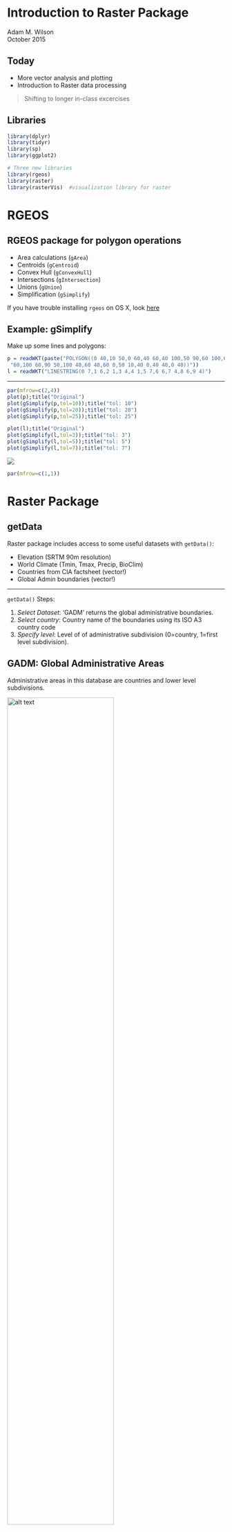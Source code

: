 # Introduction to Raster Package
Adam M. Wilson  
October 2015  




## Today

* More vector analysis and plotting
* Introduction to Raster data processing

> Shifting to longer in-class excercises


## Libraries


```r
library(dplyr)
library(tidyr)
library(sp)
library(ggplot2)

# Three new libraries
library(rgeos)
library(raster)
library(rasterVis)  #visualization library for raster
```

# RGEOS

## RGEOS package for polygon operations

* Area calculations (`gArea`)
* Centroids (`gCentroid`)
* Convex Hull (`gConvexHull`)
* Intersections (`gIntersection`)
* Unions (`gUnion`)
* Simplification (`gSimplify`)

If you have trouble installing `rgeos` on OS X, look [here](http://dyerlab.bio.vcu.edu/2015/03/31/install-rgeos-on-osx/)


## Example: gSimplify

Make up some lines and polygons:

```r
p = readWKT(paste("POLYGON((0 40,10 50,0 60,40 60,40 100,50 90,60 100,60",
 "60,100 60,90 50,100 40,60 40,60 0,50 10,40 0,40 40,0 40))"))
l = readWKT("LINESTRING(0 7,1 6,2 1,3 4,4 1,5 7,6 6,7 4,8 6,9 4)")
```

---


```r
par(mfrow=c(2,4))
plot(p);title("Original")
plot(gSimplify(p,tol=10));title("tol: 10")
plot(gSimplify(p,tol=20));title("tol: 20")
plot(gSimplify(p,tol=25));title("tol: 25")

plot(l);title("Original")
plot(gSimplify(l,tol=3));title("tol: 3")
plot(gSimplify(l,tol=5));title("tol: 5")
plot(gSimplify(l,tol=7));title("tol: 7")
```

![](06_Raster_files/figure-revealjs/unnamed-chunk-4-1.png) 

```r
par(mfrow=c(1,1))
```

# Raster Package

## getData

Raster package includes access to some useful datasets with `getData()`:

* Elevation (SRTM 90m resolution)
* World Climate (Tmin, Tmax, Precip, BioClim)
* Countries from CIA factsheet (vector!)
* Global Admin boundaries (vector!)

---

`getData()` Steps:

1. _Select Dataset_: ‘GADM’ returns the global administrative boundaries.
2. _Select country_: Country name of the boundaries using its ISO A3 country code
3. _Specify level_: Level of of administrative subdivision (0=country, 1=first level subdivision).


## GADM:  Global Administrative Areas
Administrative areas in this database are countries and lower level subdivisions.  

<img src="assets/gadm25.png" alt="alt text" width="70%">

---

Divided by country (see website for full dataset).  Explore country list:

```r
getData("ISO3")%>%
  as.data.frame%>%
  filter(NAME=="South Africa")
```

```
##   ISO3         NAME
## 1  ZAF South Africa
```

---

Download data for South Africa


```r
za=getData('GADM', country='ZAF', level=1)
```


```r
plot(za)
```

![](06_Raster_files/figure-revealjs/unnamed-chunk-7-1.png) 

Danger: `plot()` works, but can be slow for complex polygons.

---

### Check out attribute table


```r
za@data
```

```
##     PID ID_0 ISO       NAME_0 ID_1                NAME_1 NL_NAME_1
## 1  2725  209 ZAF South Africa    1          Eastern Cape          
## 2  2726  209 ZAF South Africa    2               Gauteng          
## 3  2727  209 ZAF South Africa    3         KwaZulu-Natal          
## 4  2728  209 ZAF South Africa    4               Limpopo          
## 5  2729  209 ZAF South Africa    5            Mpumalanga          
## 6  2730  209 ZAF South Africa    6            North West          
## 7  2731  209 ZAF South Africa    7         Northern Cape          
## 8  2732  209 ZAF South Africa    8     Orange Free State          
## 9  2733  209 ZAF South Africa    9 Prince Edward Islands          
## 10 2734  209 ZAF South Africa   10          Western Cape          
##                                                    VARNAME_1    TYPE_1
## 1                                                   Oos-Kaap Provinsie
## 2                                Pretoria/Witwatersrand/Vaal Provinsie
## 3                                         Natal and Zululand Provinsie
## 4  Noordelike Provinsie|Northern Transvaal|Northern Province Provinsie
## 5                                          Eastern Transvaal Provinsie
## 6                                        North-West|Noordwes Provinsie
## 7                                                 Noord-Kaap Provinsie
## 8                                        Free State|Vrystaat Provinsie
## 9                                                                     
## 10                                                  Wes-Kaap Provinsie
##    ENGTYPE_1
## 1   Province
## 2   Province
## 3   Province
## 4   Province
## 5   Province
## 6   Province
## 7   Province
## 8   Province
## 9           
## 10  Province
```

---


```r
za=subset(za,NAME_1!="Prince Edward Islands")
plot(za)
```

![](06_Raster_files/figure-revealjs/unnamed-chunk-9-1.png) 

---

## Your turn

Use the method above to download and plot the boundaries for a country of your choice.

---


```r
getData("ISO3")%>%
  as.data.frame%>%
  filter(NAME=="Tunisia")
```

```
##   ISO3    NAME
## 1  TUN Tunisia
```

```r
tun=getData('GADM', country='TUN', level=1)
plot(tun)
```

![](06_Raster_files/figure-revealjs/unnamed-chunk-10-1.png) 

---

## Simplify polygons with RGEOS


```r
za2=gSimplify(za,tol = 0.1,topologyPreserve=T)
plot(za,lwd=2)
plot(za2,border="red",add=T)
```

## Calculate area by province


```r
za$area=gArea(za,byid = T)
```

```
## Warning in RGEOSMiscFunc(spgeom, byid, "rgeos_area"): Spatial object is not
## projected; GEOS expects planar coordinates
```

---

## Selecting a Projection
For help selecting a projection, see the [projection wizard](http://projectionwizard.org)

<img src="assets/ProjectionWizard.png" alt="alt text" width="70%">

---

### Plot by area with `spplot()`


```r
za$area=
  spTransform(za,CRS("+proj=aea +lat_1=-34.55302083711272 +lat_2=-31.208904317916957 +lon_0=22.4560546875"))%>%
  gArea(byid = T)/(1000*1000)

spplot(za,zcol="area")
```

![](06_Raster_files/figure-revealjs/unnamed-chunk-13-1.png) 


## Union

Merge sub-geometries together with `gUnionCascaded()`


```r
za2=gUnionCascaded(za)
```

## Plotting vectors with ggplot

`fortify()` in `ggplot` useful for converting `Spatial*` objects into plottable data.frames.  


```r
head(fortify(za))
```

```
##       long       lat order  hole piece group id
## 1 29.12268 -30.10995     1 FALSE     1   1.1  1
## 2 29.12222 -30.11361     2 FALSE     1   1.1  1
## 3 29.11806 -30.11778     3 FALSE     1   1.1  1
## 4 29.11472 -30.12111     4 FALSE     1   1.1  1
## 5 29.10917 -30.12444     5 FALSE     1   1.1  1
## 6 29.10772 -30.12532     6 FALSE     1   1.1  1
```

---


```r
ggplot(fortify(za),aes(x=long,y=lat,group=group,order=order))+
  geom_path()+
  geom_path(data=fortify(za2),
            mapping=aes(x=long,y=lat,
                        group=group,order=order),
            col="red")+
  coord_equal()
```

```
## Regions defined for each Polygons
```

![](06_Raster_files/figure-revealjs/unnamed-chunk-16-1.png) 

# Raster Data

## Raster introduction

Spatial data structure dividing region ('grid') into rectangles (’cells’ or ’pixels’) storing one or more values each.

<small> Some examples from the [Raster vignette](http://cran.r-project.org/web/packages/raster/vignettes/Raster.pdf) by Robert J. Hijmans. </small>

* `rasterLayer`: 1 band
* `rasterStack`: Multiple Bands
* `rasterBrick`: Multiple Bands of _same_ thing.

---


```r
x <- raster()
x
```

```
## class       : RasterLayer 
## dimensions  : 180, 360, 64800  (nrow, ncol, ncell)
## resolution  : 1, 1  (x, y)
## extent      : -180, 180, -90, 90  (xmin, xmax, ymin, ymax)
## coord. ref. : +proj=longlat +datum=WGS84 +ellps=WGS84 +towgs84=0,0,0
```


```r
str(x)
```

```
## Formal class 'RasterLayer' [package "raster"] with 12 slots
##   ..@ file    :Formal class '.RasterFile' [package "raster"] with 13 slots
##   .. .. ..@ name        : chr ""
##   .. .. ..@ datanotation: chr "FLT4S"
##   .. .. ..@ byteorder   : chr "little"
##   .. .. ..@ nodatavalue : num -Inf
##   .. .. ..@ NAchanged   : logi FALSE
##   .. .. ..@ nbands      : int 1
##   .. .. ..@ bandorder   : chr "BIL"
##   .. .. ..@ offset      : int 0
##   .. .. ..@ toptobottom : logi TRUE
##   .. .. ..@ blockrows   : int 0
##   .. .. ..@ blockcols   : int 0
##   .. .. ..@ driver      : chr ""
##   .. .. ..@ open        : logi FALSE
##   ..@ data    :Formal class '.SingleLayerData' [package "raster"] with 13 slots
##   .. .. ..@ values    : logi(0) 
##   .. .. ..@ offset    : num 0
##   .. .. ..@ gain      : num 1
##   .. .. ..@ inmemory  : logi FALSE
##   .. .. ..@ fromdisk  : logi FALSE
##   .. .. ..@ isfactor  : logi FALSE
##   .. .. ..@ attributes: list()
##   .. .. ..@ haveminmax: logi FALSE
##   .. .. ..@ min       : num Inf
##   .. .. ..@ max       : num -Inf
##   .. .. ..@ band      : int 1
##   .. .. ..@ unit      : chr ""
##   .. .. ..@ names     : chr ""
##   ..@ legend  :Formal class '.RasterLegend' [package "raster"] with 5 slots
##   .. .. ..@ type      : chr(0) 
##   .. .. ..@ values    : logi(0) 
##   .. .. ..@ color     : logi(0) 
##   .. .. ..@ names     : logi(0) 
##   .. .. ..@ colortable: logi(0) 
##   ..@ title   : chr(0) 
##   ..@ extent  :Formal class 'Extent' [package "raster"] with 4 slots
##   .. .. ..@ xmin: num -180
##   .. .. ..@ xmax: num 180
##   .. .. ..@ ymin: num -90
##   .. .. ..@ ymax: num 90
##   ..@ rotated : logi FALSE
##   ..@ rotation:Formal class '.Rotation' [package "raster"] with 2 slots
##   .. .. ..@ geotrans: num(0) 
##   .. .. ..@ transfun:function ()  
##   ..@ ncols   : int 360
##   ..@ nrows   : int 180
##   ..@ crs     :Formal class 'CRS' [package "sp"] with 1 slot
##   .. .. ..@ projargs: chr "+proj=longlat +datum=WGS84 +ellps=WGS84 +towgs84=0,0,0"
##   ..@ history : list()
##   ..@ z       : list()
```

---


```r
x <- raster(ncol=36, nrow=18, xmn=-1000, xmx=1000, ymn=-100, ymx=900)
res(x)
```

```
## [1] 55.55556 55.55556
```

```r
res(x) <- 100
res(x)
```

```
## [1] 100 100
```

```r
ncol(x)
```

```
## [1] 20
```

---


```r
# change the numer of columns (affects resolution)
ncol(x) <- 18
ncol(x)
```

```
## [1] 18
```

```r
res(x)
```

```
## [1] 111.1111 100.0000
```

## Raster data storage


```r
r <- raster(ncol=10, nrow=10)
ncell(r)
```

```
## [1] 100
```
But it is an empty raster

```r
hasValues(r)
```

```
## [1] FALSE
```

---

Use `values()` function:

```r
values(r) <- 1:ncell(r)
hasValues(r)
```

```
## [1] TRUE
```

```r
values(r)[1:10]
```

```
##  [1]  1  2  3  4  5  6  7  8  9 10
```


## Your Turn

Create and then plot a new raster with:

1. 100 rows
2. 50 columns
3. Fill it with random values (`rnorm()`)

---


```r
x=raster(nrow=100,ncol=50,vals=rnorm(100*50))
# OR
x= raster(nrow=100,ncol=50)
values(x)= rnorm(5000)

plot(x)
```

![](06_Raster_files/figure-revealjs/unnamed-chunk-24-1.png) 

---

Raster memory usage


```r
inMemory(r)
```

```
## [1] TRUE
```
> You can change the memory options using the `maxmemory` option in `rasterOptions()` 

## Raster Plotting

Plotting is easy (but slow) with `plot`.


```r
plot(r, main='Raster with 100 cells')
```

![](06_Raster_files/figure-revealjs/unnamed-chunk-26-1.png) 

---

### ggplot and rasterVis

rasterVis package has `gplot()` for plotting raster data


```r
gplot(r,maxpixels=50000)+
  geom_raster(aes(fill=value))
```

![](06_Raster_files/figure-revealjs/unnamed-chunk-27-1.png) 

---

Adjust `maxpixels` for faster plotting of large datasets.


```r
gplot(r,maxpixels=10)+
  geom_raster(aes(fill=value))
```

![](06_Raster_files/figure-revealjs/unnamed-chunk-28-1.png) 

---

Can use all the `ggplot` color ramps, etc.


```r
gplot(r)+geom_raster(aes(fill=value))+
    scale_fill_distiller(palette="OrRd")
```

![](06_Raster_files/figure-revealjs/unnamed-chunk-29-1.png) 


## Spatial Projections

Raster package uses standard [coordinate reference system (CRS)](http://www.spatialreference.org).  

For example, see the projection format for the [_standard_ WGS84](http://www.spatialreference.org/ref/epsg/4326/).

```r
projection(r)
```

```
## [1] "+proj=longlat +datum=WGS84 +ellps=WGS84 +towgs84=0,0,0"
```

## Warping rasters

Use `projectRaster()` to _warp_ to a different projection.

`method=` `ngb` (for categorical) or `bilinear` (continuous)


```r
r2=projectRaster(r,crs="+proj=sinu +lon_0=0",method = )
```

```
## Warning in rgdal::rawTransform(projto_int, projfrom, nrow(xy), xy[, 1], :
## 48 projected point(s) not finite
```

```r
par(mfrow=c(1,2));plot(r);plot(r2)
```

![](06_Raster_files/figure-revealjs/unnamed-chunk-31-1.png) 


# WorldClim

## Overview of WorldClim

Mean monthly climate and derived variables interpolated from weather stations on a 30 arc-second (~1km) grid.
See [worldclim.org](http://www.worldclim.org/methods)

---

## Bioclim variables

<small>

Variable      Description
----------    -------------
BIO1          Annual Mean Temperature
BIO2          Mean Diurnal Range (Mean of monthly (max temp – min temp))
BIO3          Isothermality (BIO2/BIO7) (* 100)
BIO4          Temperature Seasonality (standard deviation *100)
BIO5          Max Temperature of Warmest Month
BIO6          Min Temperature of Coldest Month
BIO7          Temperature Annual Range (BIO5-BIO6)
BIO8          Mean Temperature of Wettest Quarter
BIO9          Mean Temperature of Driest Quarter
BIO10         Mean Temperature of Warmest Quarter
BIO11         Mean Temperature of Coldest Quarter
BIO12         Annual Precipitation
BIO13         Precipitation of Wettest Month
BIO14         Precipitation of Driest Month
BIO15         Precipitation Seasonality (Coefficient of Variation)
BIO16         Precipitation of Wettest Quarter
BIO17         Precipitation of Driest Quarter
BIO18         Precipitation of Warmest Quarter
BIO19         Precipitation of Coldest Quarter

</small>


## Download climate data

Download the data:


```r
clim=getData('worldclim', var='bio', res=10)
```

`res` is resolution (0.5, 2.5, 5, and 10 minutes of a degree)

---

### Gain and Offset


```r
clim
```

```
## class       : RasterStack 
## dimensions  : 900, 2160, 1944000, 19  (nrow, ncol, ncell, nlayers)
## resolution  : 0.1666667, 0.1666667  (x, y)
## extent      : -180, 180, -60, 90  (xmin, xmax, ymin, ymax)
## coord. ref. : +proj=longlat +datum=WGS84 +ellps=WGS84 +towgs84=0,0,0 
## names       :  bio1,  bio2,  bio3,  bio4,  bio5,  bio6,  bio7,  bio8,  bio9, bio10, bio11, bio12, bio13, bio14, bio15, ... 
## min values  :  -269,     9,     8,    72,   -59,  -547,    53,  -251,  -450,   -97,  -488,     0,     0,     0,     0, ... 
## max values  :   314,   211,    95, 22673,   489,   258,   725,   375,   364,   380,   289,  9916,  2088,   652,   261, ...
```

Note the min/max of the raster.  What are the units?  Always check metadata, the [WorldClim temperature dataset](http://www.worldclim.org/formats) has a `gain` of 0.1, meaning that it must be multipled by 0.1 to convert back to degrees Celsius. Precipitation is in mm, so a gain of 0.1 would turn that into cm.


```r
gain(clim)=0.1
```

---

### Plot with `plot()`


```r
plot(clim)
```

![](06_Raster_files/figure-revealjs/unnamed-chunk-35-1.png) 

--- 

## Faceting in ggplot

Or use `rasterVis` methods with gplot

```r
gplot(clim[[13:19]])+geom_raster(aes(fill=value))+
  facet_wrap(~variable)+
  scale_fill_gradientn(colours=c("brown","red","yellow","darkgreen","green"),trans="log10")+
  coord_equal()
```

![](06_Raster_files/figure-revealjs/unnamed-chunk-36-1.png) 

---

Let's dig a little deeper into the data object:


```r
## is it held in RAM?
inMemory(clim)
```

```
## [1] FALSE
```

```r
## How big is it?
object.size(clim)
```

```
## 227920 bytes
```

```r
## can we work with it directly in RAM?
canProcessInMemory(clim)
```

```
## [1] TRUE
```


## Subsetting and spatial cropping

Use `[[1:3]]` to select raster layers from raster stack.


```r
r1 <- crop(clim[[1]], bbox(za))
## crop to a latitude/longitude box
r1 <- crop(clim[[1]], extent(10,35,-35,-20))
```

---


```r
r1
```

```
## class       : RasterLayer 
## dimensions  : 90, 150, 13500  (nrow, ncol, ncell)
## resolution  : 0.1666667, 0.1666667  (x, y)
## extent      : 10, 35, -35, -20  (xmin, xmax, ymin, ymax)
## coord. ref. : +proj=longlat +datum=WGS84 +ellps=WGS84 +towgs84=0,0,0 
## data source : in memory
## names       : bio1 
## values      : 5.8, 24.8  (min, max)
```

```r
plot(r1)
```

![](06_Raster_files/figure-revealjs/unnamed-chunk-39-1.png) 

## Spatial aggregation

```r
## aggregate using a function
aggregate(r1, 3, fun=mean) %>%
  plot()
```

![](06_Raster_files/figure-revealjs/unnamed-chunk-40-1.png) 

## Your turn

Create a new raster by aggregating to the minimum (`min`) value of `r1` within a 10 pixel window

---


```r
aggregate(r1, 10, fun=min) %>%
  plot()
```

![](06_Raster_files/figure-revealjs/unnamed-chunk-41-1.png) 


## Focal ("moving window")

```r
## apply a function over a moving window
focal(r1, w=matrix(1,3,3), fun=mean) %>% 
  plot()
```

![](06_Raster_files/figure-revealjs/unnamed-chunk-42-1.png) 

---


```r
## apply a function over a moving window
rf_min <- focal(r1, w=matrix(1,11,11), fun=min)
rf_max <- focal(r1, w=matrix(1,11,11), fun=max)
rf_range=rf_max-rf_min

## or just use the range function
rf_range2 <- focal(r1, w=matrix(1,11,11), fun=range)
plot(rf_range2)
```

![](06_Raster_files/figure-revealjs/unnamed-chunk-43-1.png) 

## Your turn

Plot the focal standard deviation of `r1` over a 3x3 window.

---

```r
focal(r1,w=matrix(1,3,3),fun=sd)%>%
  plot()
```

![](06_Raster_files/figure-revealjs/unnamed-chunk-44-1.png) 


## Raster calculations

the `raster` package has many options for _raster algebra_, including `+`, `-`, `*`, `/`, logical operators such as `>`, `>=`, `<`, `==`, `!` and functions such as `abs`, `round`, `ceiling`, `floor`, `trunc`, `sqrt`, `log`, `log10`, `exp`, `cos`, `sin`, `max`, `min`, `range`, `prod`, `sum`, `any`, `all`.

So, for example, you can 

```r
cellStats(r1,range)
```

```
## [1]  5.8 24.8
```

```r
## add 10
s = r1 + 10
cellStats(s,range)
```

```
## [1] 15.8 34.8
```

---


```r
## take the square root
s = sqrt(r1)
cellStats(s,range)
```

```
## [1] 2.408319 4.979960
```

```r
# round values
r = round(r1)
cellStats(r,range)
```

```
## [1]  6 25
```

```r
# find cells with values less than 15 degrees C
r = r1 < 15
plot(r)
```

![](06_Raster_files/figure-revealjs/unnamed-chunk-46-1.png) 

---

### Apply algebraic functions

```r
# multiply s times r and add 5
s = s * r1 + 5
cellStats(s,range)
```

```
## [1]  18.96825 128.50300
```

## Extracting Raster Data

* points
* lines
* polygons
* extent (rectangle)
* cell numbers

Extract all intersecting values OR apply a summarizing function with `fun`.

---

### Point data

```r
## define which species to query
library(spocc)
sp='Protea repens'

## run the query and convert to data.frame()
d = occ(query=sp, from='gbif',limit = 1000, has_coords=T) %>% occ2df()
coordinates(d)=c("longitude","latitude")
projection(d)="+proj=longlat +ellps=WGS84 +datum=WGS84 +no_defs"
dc=raster::extract(clim[[1:4]],d,df=T)
head(dc)
```

```
##   ID bio1 bio2 bio3  bio4
## 1  1 14.9 10.8  5.7 264.5
## 2  2 15.0 13.6  5.3 411.4
## 3  3 17.2 10.3  5.5 265.7
## 4  4 16.3 14.3  5.4 424.4
## 5  5 17.1 13.8  6.0 315.3
## 6  6 14.5 13.0  5.3 387.1
```
> Use `package::function` to avoid confusion with similar functions.

---


```r
gplot(r1)+geom_raster(aes(fill=value))+
  geom_point(data=as.data.frame(d),
             aes(x=longitude,y=latitude),col="red")+
  coord_equal()
```

![](06_Raster_files/figure-revealjs/unnamed-chunk-49-1.png) 

---


```r
d2=dc%>%
  gather(ID)
colnames(d2)[1]="cell"

ggplot(d2,aes(x=value))+
  geom_density()+
  facet_wrap(~ID,scales="free")
```

![](06_Raster_files/figure-revealjs/unnamed-chunk-50-1.png) 

---


### Lines

Extract values along a transect.  

```r
transect = SpatialLinesDataFrame(
  SpatialLines(list(Lines(list(Line(
    cbind(c(19, 26),c(-33.5, -33.5)))), ID = "ZAF"))),
  data.frame(Z = c("transect"), row.names = c("ZAF")))

gplot(r1)+geom_tile(aes(fill=value))+
  geom_line(aes(x=long,y=lat),data=fortify(transect))
```

![](06_Raster_files/figure-revealjs/unnamed-chunk-51-1.png) 

---

### Plot Transect


```r
trans=raster::extract(clim,transect,along=T,cellnumbers=T)%>% 
  as.data.frame()
trans[,c("lon","lat")]=coordinates(clim)[trans$cell]
trans$order=as.integer(rownames(trans))
  
transl=group_by(trans,lon,lat)%>%
  gather(variable, value, -lon, -lat, -cell, -order)

ggplot(transl,aes(x=lon,y=value,
                  colour=variable,group=variable,
                  order=order))+
  geom_line()
```

![](06_Raster_files/figure-revealjs/unnamed-chunk-52-1.png) 

---

### _Zonal_ statistics


```r
rsp=raster::extract(r1,za,mean,sp=T)
spplot(rsp,zcol="bio1")
```

![](06_Raster_files/figure-revealjs/unnamed-chunk-53-1.png) 

## Your turn

1. Download the Maximum Temperature dataset using `getData()`
2. Crop it to the country you downloaded (or ZA?)
2. Calculate the overall range for each variable with `cellStats()`
3. Calculate the focal median with an 11x11 window with `focal()`
4. Create a transect across the region and extract the temperature data.


## Example

1. Download the Maximum Temperature dataset using `getData()`
2. Crop it to the country you downloaded (or ZA?)
2. Calculate the overall range for each variable with `cellStats()`


```r
tun=getData('GADM', country='TUN', level=1)
tmax=getData('worldclim', var='tmax', res=10)
gain(tmax)=0.1
tmax_tun=crop(tmax,tun)

cellStats(tmax_tun,"range")
```

```
##      tmax1 tmax2 tmax3 tmax4 tmax5 tmax6 tmax7 tmax8 tmax9 tmax10 tmax11
## [1,]   8.4  10.1  13.8  17.4  21.9  26.4  29.6  30.3  26.6   19.7   14.1
## [2,]  18.1  21.2  25.6  31.2  35.9  41.4  43.3  42.6  38.5   31.9   24.5
##      tmax12
## [1,]    9.6
## [2,]   18.9
```

---

3. Calculate the focal median with an 11x11 window with `focal()`
4. Create a transect across the region and extract the temperature data.


```r
tmax_tunf=list()
for(i in 1:nlayers(tmax_tun))
  tmax_tunf[[i]]=focal(tmax_tun[[i]],w=matrix(1,11,11),fun=median)
tmax_tunf=stack(tmax_tunf)

# Transect
transect = SpatialLinesDataFrame(
  SpatialLines(list(Lines(list(Line(
    cbind(c(8, 10),c(36, 36)))), ID = "TUN"))),
  data.frame(Z = c("transect"), row.names = c("TUN")))
```

---


```r
gplot(tmax_tun)+geom_tile(aes(fill=value))+
  facet_wrap(~variable)+
  geom_path(data=fortify(tun),
            mapping=aes(x=long,y=lat,
                        group=group,order=order))+
  geom_line(aes(x=long,y=lat),
            data=fortify(transect),col="red")+
  coord_equal()
```

```
## Regions defined for each Polygons
```

![](06_Raster_files/figure-revealjs/unnamed-chunk-56-1.png) 

---


```r
trans=raster::extract(tmax_tun,transect,along=T,cellnumbers=T)%>% 
  as.data.frame()
trans[,c("lon","lat")]=coordinates(clim)[trans$cell]
trans$order=as.integer(rownames(trans))
  
transl=group_by(trans,lon,lat)%>%
  gather(variable, value, -lon, -lat, -cell, -order)

ggplot(transl,aes(x=lon,y=value,
                  colour=variable,group=variable,
                  order=order))+
  geom_line()
```

![](06_Raster_files/figure-revealjs/unnamed-chunk-57-1.png) 


## Raster Processing

Things to consider:

* RAM limitations
* Disk space and temporary files
* Use of external programs (e.g. GDAL)
* Use of external GIS viewer (e.g. QGIS)


